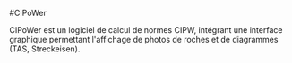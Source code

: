#CIPoWer                         
                         

CIPoWer est un logiciel de calcul de normes CIPW, intégrant une interface graphique permettant l'affichage de photos de roches et de diagrammes (TAS, Streckeisen).
